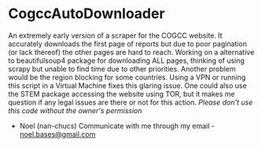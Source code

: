 # CogccAutoDownloader

An extremely early version of a scraper for the COGCC website.
It accurately downloads the first page of reports but due to poor pagination (or lack thereof) the other pages are hard to reach.
Working on a alternative to beautifulsoup4 package for downloading ALL pages, thinking of using scrapy but unable to find time due to other priorities.
Another problem would be the region blocking for some countries. Using a VPN or running this script in a Virtual Machine fixes this glaring issue. One could also use the STEM package accessing the website using TOR, but it makes me question if any legal issues are there or not for this action.
*Please don't use this code without the owner's permission*
- Noel (nan-chucs)
Communicate with me through my email - noel.bases@gmail.com
